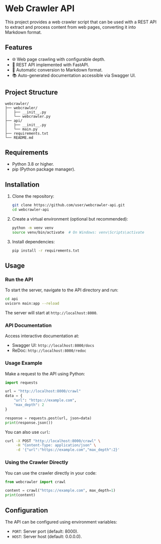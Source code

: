 
# Web Crawler API

This project provides a web crawler script that can be used with a REST API to extract and process content from web pages, converting it into Markdown format.

## Features

- 🌐 Web page crawling with configurable depth.
- 🚀 REST API implemented with FastAPI.
- 📝 Automatic conversion to Markdown format.
- 📚 Auto-generated documentation accessible via Swagger UI.

## Project Structure

```
webcrawler/
├── webcrawler/
│   ├── __init__.py
│   └── webcrawler.py
├── api/
│   ├── __init__.py
│   └── main.py
├── requirements.txt
└── README.md
```

## Requirements

- Python 3.8 or higher.
- pip (Python package manager).

## Installation

1. Clone the repository:
   ```bash
   git clone https://github.com/user/webcrawler-api.git
   cd webcrawler-api
   ```

2. Create a virtual environment (optional but recommended):
   ```bash
   python -m venv venv
   source venv/bin/activate  # On Windows: venv\Scripts\activate
   ```

3. Install dependencies:
   ```bash
   pip install -r requirements.txt
   ```

## Usage

### Run the API

To start the server, navigate to the API directory and run:
```bash
cd api
uvicorn main:app --reload
```
The server will start at `http://localhost:8000`.

### API Documentation

Access interactive documentation at:
- Swagger UI: `http://localhost:8000/docs`
- ReDoc: `http://localhost:8000/redoc`

### Usage Example

Make a request to the API using Python:

```python
import requests

url = "http://localhost:8000/crawl"
data = {
    "url": "https://example.com",
    "max_depth": 2
}

response = requests.post(url, json=data)
print(response.json())
```

You can also use `curl`:
```bash
curl -X POST "http://localhost:8000/crawl" \
     -H "Content-Type: application/json" \
     -d '{"url":"https://example.com","max_depth":2}'
```

### Using the Crawler Directly

You can use the crawler directly in your code:

```python
from webcrawler import crawl

content = crawl("https://example.com", max_depth=1)
print(content)
```

## Configuration

The API can be configured using environment variables:
- `PORT`: Server port (default: 8000).
- `HOST`: Server host (default: 0.0.0.0).
